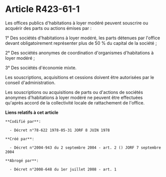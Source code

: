 # Article R423-61-1

Les offices publics d'habitations à loyer modéré peuvent souscrire ou acquérir des parts ou actions émises par :

1° Des sociétés d'habitations à loyer modéré, les parts détenues par l'office devant obligatoirement représenter plus de 50 %
du capital de la société ;

2° Des sociétés anonymes de coordination d'organismes d'habitations à loyer modéré ;

3° Des sociétés d'économie mixte.

Les souscriptions, acquisitions et cessions doivent être autorisées par le conseil d'administration.

Les souscriptions ou acquisitions de parts ou d'actions de sociétés anonymes d'habitations à loyer modéré ne peuvent être
effectuées qu'après accord de la collectivité locale de rattachement de l'office.

**Liens relatifs à cet article**

	**Codifié par**:

	  - Décret n°78-622 1978-05-31 JORF 8 JUIN 1978

	**Créé par**:

	  - Décret n°2004-943 du 2 septembre 2004 - art. 2 () JORF 7 septembre 2004

	**Abrogé par**:

	  - Décret n°2008-648 du 1er juillet 2008 - art. 1

